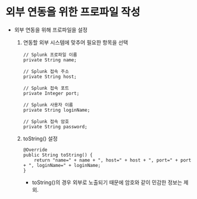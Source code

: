 # 외부 연동을 위한 프로파일 작성

- 외부 연동을 위해 프로파일을 설정

  1. 연동할 외부 시스템에 맞추어 필요한 항목을 선택

     ```
     // Splunk 프로파일 이름 
     private String name;
     	
     // Splunk 접속 주소
     private String host;
     	
     // Splunk 접속 포트
     private Integer port;
     	
     // Splunk 사용자 이름 
     private String loginName;
     	
     // Splunk 접속 암호
     private String password;
     ```

  2. toString() 설정

     ```
     @Override
     public String toString() {
         return "name=" + name + ", host=" + host + ", port=" + port + ", loginName=" + loginName;
     }
     ```

     - toString()의 경우 외부로 노출되기 때문에 암호와 같이 민감한 정보는 제외.
